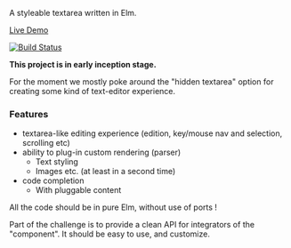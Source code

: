 A styleable textarea written in Elm.

[Live Demo](https://vankeisb.github.io/elm-rich-textarea)

[![Build Status](https://travis-ci.org/vankeisb/elm-rich-textarea.svg?branch=develop)](https://travis-ci.org/vankeisb/elm-rich-textarea)

**This project is in early inception stage.**
 
For the moment we mostly poke around the 
"hidden textarea" option for creating some kind of text-editor experience. 

### Features

* textarea-like editing experience (edition, key/mouse nav and selection, scrolling etc)
* ability to plug-in custom rendering (parser)
    * Text styling
    * Images etc. (at least in a second time)
* code completion
    * With pluggable content

All the code should be in pure Elm, without use of ports !
    
Part of the challenge is to provide a clean API for integrators of the "component".
It should be easy to use, and customize.    



